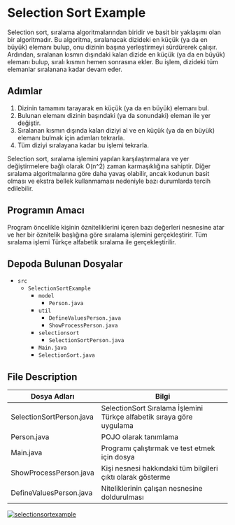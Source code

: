 # Selection Sort Example

Selection sort, sıralama algoritmalarından biridir ve basit bir yaklaşımı olan bir algoritmadır. Bu algoritma, sıralanacak dizideki en küçük (ya da en büyük) elemanı bulup, onu dizinin başına yerleştirmeyi sürdürerek çalışır. Ardından, sıralanan kısmın dışındaki kalan dizide en küçük (ya da en büyük) elemanı bulup, sıralı kısmın hemen sonrasına ekler. Bu işlem, dizideki tüm elemanlar sıralanana kadar devam eder.

## Adımlar

1. Dizinin tamamını tarayarak en küçük (ya da en büyük) elemanı bul.
2. Bulunan elemanı dizinin başındaki (ya da sonundaki) eleman ile yer değiştir.
3. Sıralanan kısmın dışında kalan diziyi al ve en küçük (ya da en büyük) elemanı bulmak için adımları tekrarla.
4. Tüm diziyi sıralayana kadar bu işlemi tekrarla.

Selection sort, sıralama işlemini yapılan karşılaştırmalara ve yer değiştirmelere bağlı olarak O(n^2) zaman karmaşıklığına sahiptir. Diğer sıralama algoritmalarına göre daha yavaş olabilir, ancak kodunun basit olması ve ekstra bellek kullanmaması nedeniyle bazı durumlarda tercih edilebilir.

## Programın Amacı

Program öncelikle kişinin özniteliklerini içeren bazı değerleri nesnesine atar ve her bir öznitelik başlığına göre sıralama işlemini gerçekleştirir. Tüm sıralama işlemi Türkçe alfabetik sıralama ile gerçekleştirilir.

## Depoda Bulunan Dosyalar

- `src`
  - `SelectionSortExample`
    - `model`
      - `Person.java`
    - `util`
      - `DefineValuesPerson.java`
      - `ShowProcessPerson.java`
    - `selectionsort`
      - `SelectionSortPerson.java`
    - `Main.java`
    - `SelectionSort.java`


## File Description

| Dosya Adları                | Bilgi                                                   |
|-----------------------------|---------------------------------------------------------|
| SelectionSortPerson.java    | SelectionSort Sıralama İşlemini Türkçe alfabetik sıraya göre uygulama |
| Person.java                 | POJO olarak tanımlama                                   |
| Main.java                   | Programı çalıştırmak ve test etmek için dosya           |
| ShowProcessPerson.java      | Kişi nesnesi hakkındaki tüm bilgileri çıktı olarak gösterme |
| DefineValuesPerson.java     | Niteliklerinin çalışan nesnesine doldurulması           |


[![selectionsortexample](https://r.resimlink.com/dDTWV3Ff.png)](https://resimlink.com/dDTWV3Ff)
